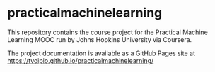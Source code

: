 # practicalmachinelearning

This repository contains the course project for the Practical Machine Learning MOOC run by Johns Hopkins University via Coursera.

The project documentation is available as a GitHub Pages site at https://tvoipio.github.io/practicalmachinelearning/
